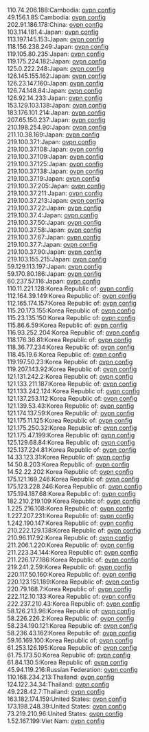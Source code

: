 110.74.206.188:Cambodia: [ovpn config](vpn/110_74_206_188.ovpn)  
49.156.1.85:Cambodia: [ovpn config](vpn/49_156_1_85.ovpn)  
202.91.186.178:China: [ovpn config](vpn/202_91_186_178.ovpn)  
103.114.181.4:Japan: [ovpn config](vpn/103_114_181_4.ovpn)  
113.197.145.153:Japan: [ovpn config](vpn/113_197_145_153.ovpn)  
118.156.238.249:Japan: [ovpn config](vpn/118_156_238_249.ovpn)  
119.105.80.235:Japan: [ovpn config](vpn/119_105_80_235.ovpn)  
119.175.224.182:Japan: [ovpn config](vpn/119_175_224_182.ovpn)  
125.0.222.248:Japan: [ovpn config](vpn/125_0_222_248.ovpn)  
126.145.155.162:Japan: [ovpn config](vpn/126_145_155_162.ovpn)  
126.23.147.160:Japan: [ovpn config](vpn/126_23_147_160.ovpn)  
126.74.148.84:Japan: [ovpn config](vpn/126_74_148_84.ovpn)  
126.92.14.233:Japan: [ovpn config](vpn/126_92_14_233.ovpn)  
153.129.103.138:Japan: [ovpn config](vpn/153_129_103_138.ovpn)  
183.176.101.214:Japan: [ovpn config](vpn/183_176_101_214.ovpn)  
207.65.150.237:Japan: [ovpn config](vpn/207_65_150_237.ovpn)  
210.198.254.90:Japan: [ovpn config](vpn/210_198_254_90.ovpn)  
211.10.38.169:Japan: [ovpn config](vpn/211_10_38_169.ovpn)  
219.100.37.1:Japan: [ovpn config](vpn/219_100_37_1.ovpn)  
219.100.37.108:Japan: [ovpn config](vpn/219_100_37_108.ovpn)  
219.100.37.109:Japan: [ovpn config](vpn/219_100_37_109.ovpn)  
219.100.37.125:Japan: [ovpn config](vpn/219_100_37_125.ovpn)  
219.100.37.138:Japan: [ovpn config](vpn/219_100_37_138.ovpn)  
219.100.37.19:Japan: [ovpn config](vpn/219_100_37_19.ovpn)  
219.100.37.205:Japan: [ovpn config](vpn/219_100_37_205.ovpn)  
219.100.37.211:Japan: [ovpn config](vpn/219_100_37_211.ovpn)  
219.100.37.213:Japan: [ovpn config](vpn/219_100_37_213.ovpn)  
219.100.37.22:Japan: [ovpn config](vpn/219_100_37_22.ovpn)  
219.100.37.4:Japan: [ovpn config](vpn/219_100_37_4.ovpn)  
219.100.37.50:Japan: [ovpn config](vpn/219_100_37_50.ovpn)  
219.100.37.58:Japan: [ovpn config](vpn/219_100_37_58.ovpn)  
219.100.37.67:Japan: [ovpn config](vpn/219_100_37_67.ovpn)  
219.100.37.7:Japan: [ovpn config](vpn/219_100_37_7.ovpn)  
219.100.37.90:Japan: [ovpn config](vpn/219_100_37_90.ovpn)  
219.103.155.215:Japan: [ovpn config](vpn/219_103_155_215.ovpn)  
59.129.113.197:Japan: [ovpn config](vpn/59_129_113_197.ovpn)  
59.170.80.186:Japan: [ovpn config](vpn/59_170_80_186.ovpn)  
60.237.57.116:Japan: [ovpn config](vpn/60_237_57_116.ovpn)  
110.11.221.128:Korea Republic of: [ovpn config](vpn/110_11_221_128.ovpn)  
112.164.39.149:Korea Republic of: [ovpn config](vpn/112_164_39_149.ovpn)  
112.165.174.157:Korea Republic of: [ovpn config](vpn/112_165_174_157.ovpn)  
115.20.173.155:Korea Republic of: [ovpn config](vpn/115_20_173_155.ovpn)  
115.23.135.150:Korea Republic of: [ovpn config](vpn/115_23_135_150.ovpn)  
115.86.6.59:Korea Republic of: [ovpn config](vpn/115_86_6_59.ovpn)  
116.93.252.204:Korea Republic of: [ovpn config](vpn/116_93_252_204.ovpn)  
118.176.36.81:Korea Republic of: [ovpn config](vpn/118_176_36_81.ovpn)  
118.36.77.234:Korea Republic of: [ovpn config](vpn/118_36_77_234.ovpn)  
118.45.19.6:Korea Republic of: [ovpn config](vpn/118_45_19_6.ovpn)  
119.197.50.23:Korea Republic of: [ovpn config](vpn/119_197_50_23.ovpn)  
119.207.143.92:Korea Republic of: [ovpn config](vpn/119_207_143_92.ovpn)  
121.131.242.2:Korea Republic of: [ovpn config](vpn/121_131_242_2.ovpn)  
121.133.211.187:Korea Republic of: [ovpn config](vpn/121_133_211_187.ovpn)  
121.133.242.124:Korea Republic of: [ovpn config](vpn/121_133_242_124.ovpn)  
121.137.253.112:Korea Republic of: [ovpn config](vpn/121_137_253_112.ovpn)  
121.139.53.43:Korea Republic of: [ovpn config](vpn/121_139_53_43.ovpn)  
121.174.137.59:Korea Republic of: [ovpn config](vpn/121_174_137_59.ovpn)  
121.175.11.125:Korea Republic of: [ovpn config](vpn/121_175_11_125.ovpn)  
121.175.250.32:Korea Republic of: [ovpn config](vpn/121_175_250_32.ovpn)  
121.175.47.199:Korea Republic of: [ovpn config](vpn/121_175_47_199.ovpn)  
125.129.68.84:Korea Republic of: [ovpn config](vpn/125_129_68_84.ovpn)  
125.137.224.81:Korea Republic of: [ovpn config](vpn/125_137_224_81.ovpn)  
14.33.123.31:Korea Republic of: [ovpn config](vpn/14_33_123_31.ovpn)  
14.50.8.203:Korea Republic of: [ovpn config](vpn/14_50_8_203.ovpn)  
14.52.22.202:Korea Republic of: [ovpn config](vpn/14_52_22_202.ovpn)  
175.121.169.246:Korea Republic of: [ovpn config](vpn/175_121_169_246.ovpn)  
175.123.228.246:Korea Republic of: [ovpn config](vpn/175_123_228_246.ovpn)  
175.194.187.68:Korea Republic of: [ovpn config](vpn/175_194_187_68.ovpn)  
182.210.219.109:Korea Republic of: [ovpn config](vpn/182_210_219_109.ovpn)  
1.225.216.108:Korea Republic of: [ovpn config](vpn/1_225_216_108.ovpn)  
1.227.207.231:Korea Republic of: [ovpn config](vpn/1_227_207_231.ovpn)  
1.242.190.147:Korea Republic of: [ovpn config](vpn/1_242_190_147.ovpn)  
210.222.129.138:Korea Republic of: [ovpn config](vpn/210_222_129_138.ovpn)  
210.96.117.92:Korea Republic of: [ovpn config](vpn/210_96_117_92.ovpn)  
211.206.1.220:Korea Republic of: [ovpn config](vpn/211_206_1_220.ovpn)  
211.223.34.144:Korea Republic of: [ovpn config](vpn/211_223_34_144.ovpn)  
211.226.177.186:Korea Republic of: [ovpn config](vpn/211_226_177_186.ovpn)  
219.241.2.59:Korea Republic of: [ovpn config](vpn/219_241_2_59.ovpn)  
220.117.50.160:Korea Republic of: [ovpn config](vpn/220_117_50_160.ovpn)  
220.123.151.189:Korea Republic of: [ovpn config](vpn/220_123_151_189.ovpn)  
220.79.168.7:Korea Republic of: [ovpn config](vpn/220_79_168_7.ovpn)  
222.112.10.133:Korea Republic of: [ovpn config](vpn/222_112_10_133.ovpn)  
222.237.210.43:Korea Republic of: [ovpn config](vpn/222_237_210_43.ovpn)  
58.126.213.96:Korea Republic of: [ovpn config](vpn/58_126_213_96.ovpn)  
58.226.226.2:Korea Republic of: [ovpn config](vpn/58_226_226_2.ovpn)  
58.234.190.121:Korea Republic of: [ovpn config](vpn/58_234_190_121.ovpn)  
58.236.43.162:Korea Republic of: [ovpn config](vpn/58_236_43_162.ovpn)  
59.16.169.100:Korea Republic of: [ovpn config](vpn/59_16_169_100.ovpn)  
61.253.126.195:Korea Republic of: [ovpn config](vpn/61_253_126_195.ovpn)  
61.75.173.50:Korea Republic of: [ovpn config](vpn/61_75_173_50.ovpn)  
61.84.130.5:Korea Republic of: [ovpn config](vpn/61_84_130_5.ovpn)  
45.94.119.216:Russian Federation: [ovpn config](vpn/45_94_119_216.ovpn)  
110.168.234.213:Thailand: [ovpn config](vpn/110_168_234_213.ovpn)  
124.122.34.34:Thailand: [ovpn config](vpn/124_122_34_34.ovpn)  
49.228.42.7:Thailand: [ovpn config](vpn/49_228_42_7.ovpn)  
163.182.174.159:United States: [ovpn config](vpn/163_182_174_159.ovpn)  
173.198.248.39:United States: [ovpn config](vpn/173_198_248_39.ovpn)  
73.219.210.96:United States: [ovpn config](vpn/73_219_210_96.ovpn)  
1.52.167.199:Viet Nam: [ovpn config](vpn/1_52_167_199.ovpn)  
